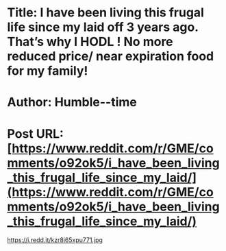 # Title: I have been living this frugal life since my laid off 3 years ago. That’s why I HODL ! No more reduced price/ near expiration food for my family!
# Author: Humble--time
# Post URL: [https://www.reddit.com/r/GME/comments/o92ok5/i_have_been_living_this_frugal_life_since_my_laid/](https://www.reddit.com/r/GME/comments/o92ok5/i_have_been_living_this_frugal_life_since_my_laid/)


https://i.redd.it/kzr8i65xpu771.jpg